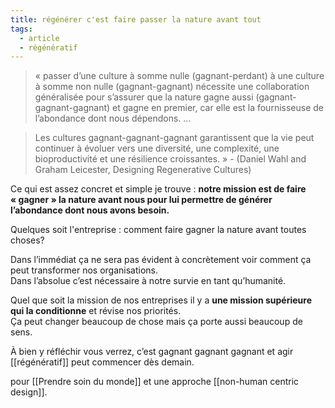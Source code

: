 ```yaml
---
title: régénérer c'est faire passer la nature avant tout
tags:
  - article
  - régénératif
---
```

> « passer d’une culture à somme nulle (gagnant-perdant) à une culture à somme non nulle (gagnant-gagnant) nécessite une collaboration généralisée pour s’assurer que la nature gagne aussi (gagnant-gagnant-gagnant) et gagne en premier, car elle est la fournisseuse de l’abondance dont nous dépendons. ...  
  
> Les cultures gagnant-gagnant-gagnant garantissent que la vie peut continuer à évoluer vers une diversité, une complexité, une bioproductivité et une résilience croissantes. » - (Daniel Wahl and Graham Leicester, Designing Regenerative Cultures)  
  

Ce qui est assez concret et simple je trouve : **notre mission est de faire « gagner » la nature avant nous pour lui permettre de générer l’abondance dont nous avons besoin.**  

Quelques soit l'entreprise : comment faire gagner la nature avant toutes choses?  
  
Dans l’immédiat ça ne sera pas évident à concrètement voir comment ça peut transformer nos organisations.  
Dans l’absolue c’est nécessaire à notre survie en tant qu’humanité.  
  
Quel que soit la mission de nos entreprises il y a **une mission supérieure qui la conditionne** et révise nos priorités.  
Ça peut changer beaucoup de chose mais ça porte aussi beaucoup de sens.  
  
À bien y réfléchir vous verrez, c’est gagnant gagnant gagnant et agir [[régénératif]] peut commencer dès demain.

pour [[Prendre soin du monde]] et une approche [[non-human centric design]].